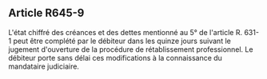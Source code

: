 Article R645-9
----
L'état chiffré des créances et des dettes mentionné au 5° de l'article R. 631-1
peut être complété par le débiteur dans les quinze jours suivant le jugement
d'ouverture de la procédure de rétablissement professionnel. Le débiteur porte
sans délai ces modifications à la connaissance du mandataire judiciaire.
